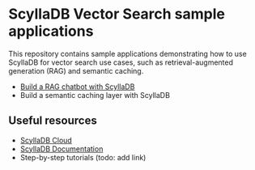 # ScyllaDB Vector Search sample applications

This repository contains sample applications demonstrating 
how to use ScyllaDB for vector search use cases, such as 
retrieval-augmented generation (RAG) and semantic caching.

* [Build a RAG chatbot with ScyllaDB](/rag-chatbot/readme.md)
* Build a semantic caching layer with ScyllaDB

## Useful resources
* [ScyllaDB Cloud](https://cloud.scylladb.com/)
* [ScyllaDB Documentation](https://docs.scylladb.com/)
* Step-by-step tutorials (todo: add link)